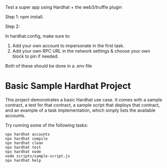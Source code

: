 Test a super app using Hardhat + the web3/truffle plugin

Step 1: npm install.

Step 2:

In hardhat.config, make sure to:
1) Add your own account to impersonate in the first task.
2) Add your own RPC URL in the network settings & choose your own block to pin if needed.

Both of these should be done in a .env file

# Basic Sample Hardhat Project

This project demonstrates a basic Hardhat use case. It comes with a sample contract, a test for that contract, a sample script that deploys that contract, and an example of a task implementation, which simply lists the available accounts.

Try running some of the following tasks:

```shell
npx hardhat accounts
npx hardhat compile
npx hardhat clean
npx hardhat test
npx hardhat node
node scripts/sample-script.js
npx hardhat help
```

